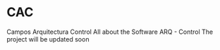# CAC
Campos Arquitectura Control
All about the Software ARQ - Control
The project will be updated soon
